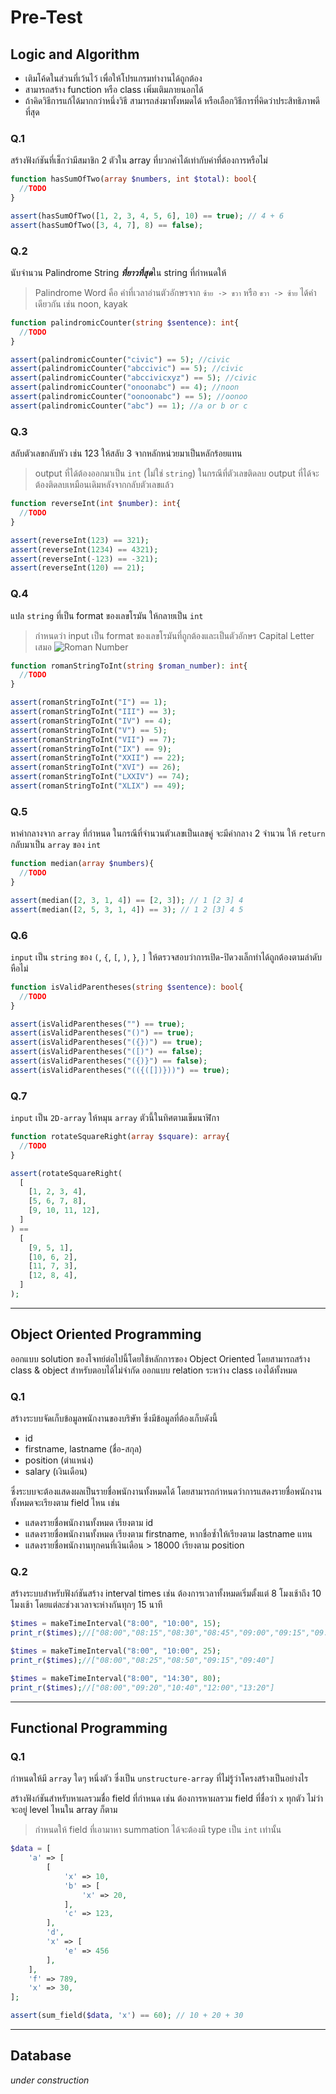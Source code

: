 # Pre-Test

## Logic and Algorithm

- เติมโค้ดในส่วนที่เว้นไว้ เพื่อให้โปรแกรมทำงานได้ถูกต้อง
- สามารถสร้าง function หรือ class เพิ่มเติมภายนอกได้
- ถ้าคิดวิธีการแก้ได้มากกว่าหนึ่งวิธี สามารถส่งมาทั้งหมดได้ หรือเลือกวิธีการที่คิดว่าประสิทธิภาพดีที่สุด


### Q.1
สร้างฟังก์ชันที่เช็กว่ามีสมาชิก 2 ตัวใน array ที่บวกค่าได้เท่ากับค่าที่ต้องการหรือไม่
```php
function hasSumOfTwo(array $numbers, int $total): bool{
  //TODO
}

assert(hasSumOfTwo([1, 2, 3, 4, 5, 6], 10) == true); // 4 + 6
assert(hasSumOfTwo([3, 4, 7], 8) == false);
```

### Q.2
นับจำนวน Palindrome String ***ที่ยาวที่สุด***ใน string ที่กำหนดให้
> Palindrome Word คือ คำที่เวลาอ่านตัวอักษรจาก `ซ้าย -> ขวา` หรือ `ขวา -> ซ้าย` ได้คำเดียวกัน เช่น noon, kayak
```php
function palindromicCounter(string $sentence): int{
  //TODO
}

assert(palindromicCounter("civic") == 5); //civic
assert(palindromicCounter("abccivic") == 5); //civic
assert(palindromicCounter("abccivicxyz") == 5); //civic
assert(palindromicCounter("onoonabc") == 4); //noon
assert(palindromicCounter("oonoonabc") == 5); //oonoo
assert(palindromicCounter("abc") == 1); //a or b or c
```

### Q.3
สลับตัวเลขกลับหัว เช่น 123 ให้สลับ 3 จากหลักหน่วยมาเป็นหลักร้อยแทน
> output ที่ได้ต้องออกมาเป็น `int` (ไม่ใช่  `string`) ในกรณีที่ตัวเลขติดลบ output ที่ได้จะต้องติดลบเหมือนเดิมหลังจากกลับตัวเลขแล้ว
```php
function reverseInt(int $number): int{
  //TODO
}

assert(reverseInt(123) == 321);
assert(reverseInt(1234) == 4321);
assert(reverseInt(-123) == -321);
assert(reverseInt(120) == 21);
```

### Q.4
แปล `string` ที่เป็น format ของเลขโรมัน ให้กลายเป็น `int`
> กำหนดว่า input เป็น format ของเลขโรมันที่ถูกต้องและเป็นตัวอักษร Capital Letter เสมอ
![Roman Number](https://www.knowtheromans.co.uk/Images/RomanNumeralsChart1to100/RomanNumeralsChart1to100900x1000.jpg "Roman Number")

```php
function romanStringToInt(string $roman_number): int{
  //TODO
}

assert(romanStringToInt("I") == 1);
assert(romanStringToInt("III") == 3);
assert(romanStringToInt("IV") == 4);
assert(romanStringToInt("V") == 5);
assert(romanStringToInt("VII") == 7);
assert(romanStringToInt("IX") == 9);
assert(romanStringToInt("XXII") == 22);
assert(romanStringToInt("XVI") == 26);
assert(romanStringToInt("LXXIV") == 74);
assert(romanStringToInt("XLIX") == 49);
```

### Q.5
หาค่ากลางจาก `array` ที่กำหนด ในกรณีที่จำนวนตัวเลขเป็นเลขคู่ จะมีค่ากลาง 2 จำนวน ให้ `return` กลับมาเป็น `array` ของ `int`
```php
function median(array $numbers){
  //TODO
}

assert(median([2, 3, 1, 4]) == [2, 3]); // 1 [2 3] 4
assert(median([2, 5, 3, 1, 4]) == 3); // 1 2 [3] 4 5
```

### Q.6
`input` เป็น `string` ของ `(`, `{`, `[`, `)`, `}`, `]` ให้ตรวจสอบว่าการเปิด-ปิดวงเล็กทำได้ถูกต้องตามลำดับหือไม่
```php
function isValidParentheses(string $sentence): bool{
  //TODO
}

assert(isValidParentheses("") == true);
assert(isValidParentheses("()") == true);
assert(isValidParentheses("({})") == true);
assert(isValidParentheses("([)") == false);
assert(isValidParentheses("({)}") == false);
assert(isValidParentheses("(({([])}))") == true);
```

### Q.7
`input` เป็น `2D-array` ให้หมุน `array` ตัวนี้ในทิศตามเข็มนาฬิกา
```php
function rotateSquareRight(array $square): array{
  //TODO
}

assert(rotateSquareRight(
  [
    [1, 2, 3, 4],
    [5, 6, 7, 8],
    [9, 10, 11, 12],
  ]
) == 
  [
    [9, 5, 1],
    [10, 6, 2],
    [11, 7, 3],
    [12, 8, 4],
  ]
);
```

---

## Object Oriented Programming
ออกแบบ solution ของโจทย์ต่อไปนี้โดยใช้หลักการของ Object Oriented โดยสามารถสร้าง class & object สำหรับตอบได้ไม่จำกัด ออกแบบ relation ระหว่าง class เองได้ทั้งหมด

### Q.1
สร้างระบบจัดเก็บข้อมูลพนักงานของบริษัท ซึ่งมีข้อมูลที่ต้องเก็บดังนี้

- id
- firstname, lastname (ชื่อ-สกุล)
- position (ตำแหน่ง)
- salary (เงินเดือน)

ซึ่งระบบจะต้องแสดงผลเป็นรายชื่อพนักงานทั้งหมดได้ โดยสามารถกำหนดว่าการแสดงรายชื่อพนักงานทั้งหมดจะเรียงตาม field ไหน เช่น

- แสดงรายชื่อพนักงานทั้งหมด เรียงตาม id
- แสดงรายชื่อพนักงานทั้งหมด เรียงตาม firstname, หากชื่อซ้ำให้เรียงตาม lastname แทน
- แสดงรายชื่อพนักงานทุกคนที่เงินเดือน > 18000 เรียงตาม position

### Q.2
สร้างระบบสำหรับฟังก์ชันสร้าง interval times เช่น ต้องการเวลาทั้งหมดเริ่มตั้งแต่ 8 โมงเช้าถึง 10 โมงเช้า โดยแต่ละช่วงเวลาจะห่างกันทุกๆ 15 นาที
```php
$times = makeTimeInterval("8:00", "10:00", 15);
print_r($times);//["08:00","08:15","08:30","08:45","09:00","09:15","09:30","09:45","10:00"]

$times = makeTimeInterval("8:00", "10:00", 25);
print_r($times);//["08:00","08:25","08:50","09:15","09:40"]

$times = makeTimeInterval("8:00", "14:30", 80);
print_r($times);//["08:00","09:20","10:40","12:00","13:20"]
```


---

## Functional Programming
### Q.1
กำหนดให้มี `array` ใดๆ หนึ่งตัว ซึ่งเป็น `unstructure-array` ที่ไม่รู้ว่าโครงสร้างเป็นอย่างไร

สร้างฟังก์ชันสำหรับหาผลรวมชื่อ field ที่กำหนด เช่น
ต้องการหาผลรวม field ที่ชื่อว่า `x` ทุกตัว ไม่ว่าจะอยู่ level ไหนใน array ก็ตาม

> กำหนดให้ field ที่เอามาหา summation ได้จะต้องมี type เป็น `int` เท่านั้น
```php
$data = [
    'a' => [
        [
            'x' => 10,
            'b' => [
                'x' => 20,
            ],
            'c' => 123,
        ],
        'd',
        'x' => [
            'e' => 456
        ],
    ],
    'f' => 789,
    'x' => 30,
];

assert(sum_field($data, 'x') == 60); // 10 + 20 + 30
```

---

## Database
*under construction*